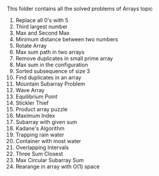 This folder contains all the solved problems of Arrays topic

1) Replace all 0's with 5
2) Third largest number
3) Max and Second Max
4) Minimum distance between two numbers
5) Rotate Array
6) Max sum path in two arrays
7) Remove duplicates in small prime array
8) Max sum in the configuration
9) Sorted subsequence of size 3
10) Find duplicates in an array
11) Mountain Subarray Problem
12) Wave Array
13) Equilibrium Point
14) Stickler Thief
15) Product array puzzle
16) Maximum Index
17) Subarray with given sum
18) Kadane's Algorithm
19) Trapping rain water
20) Container with most water
21) Overlapping Intervals
22) Three Sum Closest
23) Max Circular Subarray Sum
24) Rearange in array with O(1) space
